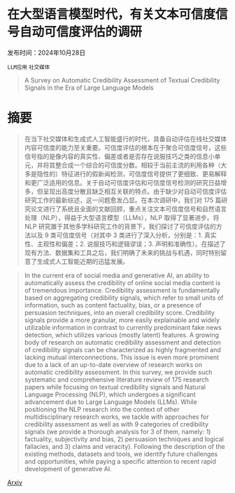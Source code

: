 # 在大型语言模型时代，有关文本可信度信号自动可信度评估的调研

发布时间：2024年10月28日

`LLM应用` `社交媒体`

> A Survey on Automatic Credibility Assessment of Textual Credibility Signals in the Era of Large Language Models

# 摘要

> 在当下社交媒体和生成式人工智能盛行的时代，具备自动评估在线社交媒体内容可信度的能力至关重要。可信度评估的根本在于聚合可信度信号，这些信号指的是像内容的真实性、偏差或者是否存在说服技巧之类的信息小单元，并将其整合成一个综合的可信度分数。相较于当前主流的利用各种（大多是隐性的）特征进行的假新闻检测，可信度信号提供了更细致、更易解释和更广泛适用的信息。关于自动可信度评估和可信度信号检测的研究日益增多，但呈现出高度分散且缺乏相互关联的特点。由于缺少对自动可信度评估研究工作的最新综述，这一问题愈发凸显。在本次调研中，我们对 175 篇研究论文进行了系统且全面的文献回顾，重点关注文本可信度信号和自然语言处理（NLP），得益于大型语言模型（LLMs），NLP 取得了显著进步。将 NLP 研究置于其他多学科研究工作的背景下，我们探讨了可信度评估的方法以及 9 类可信度信号（对其中 3 类进行了深入分析，分别是：1. 真实性、主观性和偏差；2. 说服技巧和逻辑谬误；3. 声明和准确性）。在描述了现有方法、数据集和工具之后，我们明确了未来的挑战与机遇，同时特别留意了生成式人工智能近期的迅猛发展。

> In the current era of social media and generative AI, an ability to automatically assess the credibility of online social media content is of tremendous importance. Credibility assessment is fundamentally based on aggregating credibility signals, which refer to small units of information, such as content factuality, bias, or a presence of persuasion techniques, into an overall credibility score. Credibility signals provide a more granular, more easily explainable and widely utilizable information in contrast to currently predominant fake news detection, which utilizes various (mostly latent) features. A growing body of research on automatic credibility assessment and detection of credibility signals can be characterized as highly fragmented and lacking mutual interconnections. This issue is even more prominent due to a lack of an up-to-date overview of research works on automatic credibility assessment. In this survey, we provide such systematic and comprehensive literature review of 175 research papers while focusing on textual credibility signals and Natural Language Processing (NLP), which undergoes a significant advancement due to Large Language Models (LLMs). While positioning the NLP research into the context of other multidisciplinary research works, we tackle with approaches for credibility assessment as well as with 9 categories of credibility signals (we provide a thorough analysis for 3 of them, namely: 1) factuality, subjectivity and bias, 2) persuasion techniques and logical fallacies, and 3) claims and veracity). Following the description of the existing methods, datasets and tools, we identify future challenges and opportunities, while paying a specific attention to recent rapid development of generative AI.

[Arxiv](https://arxiv.org/abs/2410.21360)